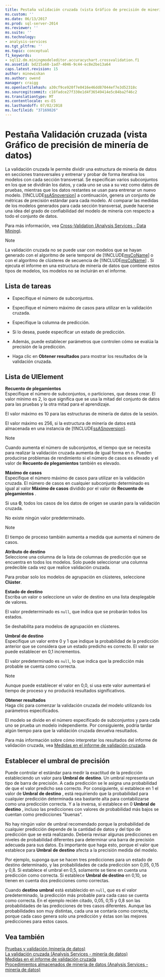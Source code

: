 ```yaml
---
title: Pestaña validación cruzada (vista Gráfico de precisión de minería de datos) | Microsoft Docs
ms.custom: ''
ms.date: 06/13/2017
ms.prod: sql-server-2014
ms.reviewer: ''
ms.suite: ''
ms.technology:
- analysis-services
ms.tgt_pltfrm: ''
ms.topic: conceptual
f1_keywords:
- sql12.dm.miningmodeleditor.accuracychart.crossvalidation.f1
ms.assetid: bd215a68-1ad7-4046-9c44-ec8e2be13a64
caps.latest.revision: 15
author: minewiskan
ms.author: owend
manager: craigg
ms.openlocfilehash: a30cf9ce920f7e0416e46dd87044ef7e3d52318c
ms.sourcegitcommit: c18fadce27f330e1d4f36549414e5c84ba2f46c2
ms.translationtype: MT
ms.contentlocale: es-ES
ms.lasthandoff: 07/02/2018
ms.locfileid: "37169826"
---
```

# <a name="cross-validation-tab-mining-accuracy-chart-view"></a>Pestaña Validación cruzada (vista Gráfico de precisión de minería de datos)
  La validación cruzada le permite dividir una estructura de minería de datos en secciones transversales y entrenar y probar de forma iterativa los modelos con cada sección transversal. Se especifican varios subconjuntos en los que se dividirán los datos, y cada uno se usa a su vez como datos de pruebas, mientras que los datos restantes se usan para entrenar un nuevo modelo. [!INCLUDE[ssASnoversion](../includes/ssasnoversion-md.md)] a continuación, genera un conjunto de métricas de precisión estándar para cada modelo. Al comparar las medidas de los modelos generados para cada sección transversal, puede hacerse una idea del grado de confiabilidad del modelo de minería con respecto a todo el conjunto de datos.  
  
 Para más información, vea [Cross-Validation &#40;Analysis Services - Data Mining&#41;](data-mining/cross-validation-analysis-services-data-mining.md).  
  
> [!NOTE]  
>  La validación cruzada no se puede usar con modelos que se hayan generado con el algoritmo de serie temporal de [!INCLUDE[msCoName](../includes/msconame-md.md)] o con el algoritmo de clústeres de secuencia de [!INCLUDE[msCoName](../includes/msconame-md.md)] . Si ejecuta el informe en una estructura de minería de datos que contiene estos tipos de modelos, los modelos no se incluirán en el informe.  
  
## <a name="task-list"></a>Lista de tareas  
  
-   Especifique el número de subconjuntos.  
  
-   Especifique el número máximo de casos para utilizar en la validación cruzada.  
  
-   Especifique la columna de predicción.  
  
-   Si lo desea, puede especificar un estado de predicción.  
  
-   Además, puede establecer parámetros que controlen cómo se evalúa la precisión de la predicción.  
  
-   Haga clic en **Obtener resultados** para mostrar los resultados de la validación cruzada.  
  
## <a name="uielement-list"></a>Lista de UIElement  
 **Recuento de plegamientos**  
 Especifique el número de subconjuntos, o particiones, que desea crear. El valor mínimo es 2, lo que significa que se usa la mitad del conjunto de datos para las pruebas y la otra mitad para el aprendizaje.  
  
 El valor máximo es 10 para las estructuras de minería de datos de la sesión.  
  
 El valor máximo es 256, si la estructura de minería de datos está almacenada en una instancia de [!INCLUDE[ssASnoversion](../includes/ssasnoversion-md.md)].  
  
> [!NOTE]  
>  Cuando aumenta el número de subconjuntos, el tiempo que se necesita para realizar la validación cruzada aumenta de igual forma en n. Pueden producirse problemas de rendimiento si el número de casos es elevado y el valor de **Recuento de plegamientos** también es elevado.  
  
 **Máximo de casos**  
 Especifique el número máximo de casos para utilizar en la validación cruzada. El número de casos en cualquier subconjunto determinado es igual al valor **Máximo de casos** dividido por el valor de **Recuento de plegamientos** .  
  
 Si usa **0**, todos los casos de los datos de origen se usarán para la validación cruzada.  
  
 No existe ningún valor predeterminado.  
  
> [!NOTE]  
>  El tiempo de proceso también aumenta a medida que aumenta el número de casos.  
  
 **Atributo de destino**  
 Seleccione una columna de la lista de columnas de predicción que se encuentra en todos los modelos. Solo puede seleccionar una columna predecible cada vez que realice validación cruzada.  
  
 Para probar solo los modelos de agrupación en clústeres, seleccione **Clúster**.  
  
 **Estado de destino**  
 Escriba un valor o seleccione un valor de destino en una lista desplegable de valores.  
  
 El valor predeterminado es `null`, que indica que se probarán todos los estados.  
  
 Se deshabilita para modelos de agrupación en clústeres.  
  
 **Umbral**  **de destino**  
 Especifique un valor entre 0 y 1 que indique la probabilidad de la predicción anterior que se considera que un estado predicho es correcto. El valor se puede establecer en 0,1 incrementos.  
  
 El valor predeterminado es `null`, lo que indica que la predicción más probable se cuenta como correcta.  
  
> [!NOTE]  
>  Aunque puede establecer el valor en 0,0, si usa este valor aumentará el tiempo de proceso y no producirá resultados significativos.  
  
 **Obtener resultados**  
 Haga clic para comenzar la validación cruzada del modelo utilizando los parámetros especificados.  
  
 El modelo se divide en el número especificado de subconjuntos y para cada uno se prueba un modelo independiente. Por consiguiente, podría tardar algún tiempo para que la validación cruzada devuelva resultados.  
  
 Para más información sobre cómo interpretar los resultados del informe de validación cruzada, vea [Medidas en el informe de validación cruzada](data-mining/measures-in-the-cross-validation-report.md).  
  
## <a name="setting-the-accuracy-threshold"></a>Establecer el umbral de precisión  
 Puede controlar el estándar para medir la exactitud de la predicción estableciendo un valor para **Umbral de** **destino**. Un umbral representa un tipo de barra de precisión. A cada predicción se le asigna una probabilidad de que el valor predicho sea correcto. Por consiguiente, si establece en 1 el valor de **Umbral** **de destino** , está requiriendo que la probabilidad para cualquier predicción determinada sea bastante alta para contabilizarse como una predicción correcta. Y a la inversa, si establece en 0 **Umbral** **de destino** , incluso las predicciones con valores de probabilidad más bajos se cuentan como predicciones "buenas".  
  
 No hay ningún valor de umbral recomendado porque la probabilidad de cualquier predicción depende de la cantidad de datos y del tipo de predicción que se está realizando. Debería revisar algunas predicciones en niveles de probabilidad diferentes para determinar una barra de precisión adecuada para sus datos. Es importante que haga esto, porque el valor que establece para **Umbral** **de destino** afecta a la precisión medida del modelo.  
  
 Por ejemplo, suponga que se hacen tres predicciones para un estado de destino determinado, y las probabilidades de cada predicción son 0,05, 0,15 y 0,8. Si establece el umbral en 0,5, solamente se tiene en cuenta una predicción como correcta. Si establece **Umbral** **de destino** en 0,10, se tienen en cuenta dos predicciones como correctas.  
  
 Cuando **destino** **umbral** está establecido en `null`, que es el valor predeterminado, la predicción más probable para cada caso se cuenta como correcta. En el ejemplo recién citado, 0,05, 0,15 y 0,8 son las probabilidades de las predicciones de tres casos diferentes. Aunque las probabilidades son muy distintas, cada una se contaría como correcta, porque cada caso genera solo una predicción y éstas son las mejores predicciones para estos casos.  
  
## <a name="see-also"></a>Vea también  
 [Pruebas y validación &#40;minería de datos&#41;](data-mining/testing-and-validation-data-mining.md)   
 [La validación cruzada &#40;Analysis Services - minería de datos&#41;](data-mining/cross-validation-analysis-services-data-mining.md)   
 [Medidas en el informe de validación cruzada](data-mining/measures-in-the-cross-validation-report.md)   
 [Procedimientos almacenados de minería de datos &#40;Analysis Services - minería de datos&#41;](/sql/analysis-services/data-mining/data-mining-stored-procedures-analysis-services-data-mining)  
  
  
